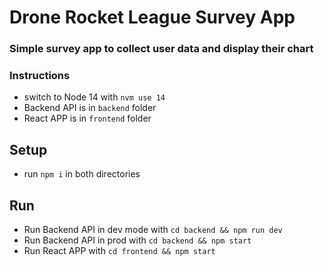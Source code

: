 # Drone Rocket League Survey App

### Simple survey app to collect user data and display their chart

### Instructions

- switch to Node 14 with `nvm use 14`
- Backend API is in `backend` folder
- React APP is in `frontend` folder

## Setup

- run `npm i` in both directories

## Run

- Run Backend API in dev mode with `cd backend && npm run dev`
- Run Backend API in prod with `cd backend && npm start`
- Run React APP with `cd frontend && npm start`
